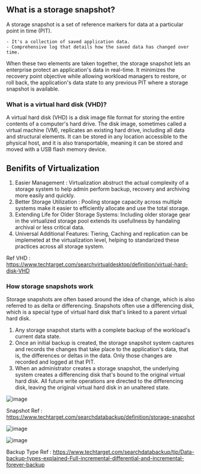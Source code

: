 ## What is a storage snapshot?
A storage snapshot is a set of reference markers for data at a particular point in time (PIT).
    
    - It's a collection of saved application data.
    - Comprehensive log that details how the saved data has changed over time.
When these two elements are taken together, the storage snapshot lets an enterprise protect an application's data in real-time. It minimizes the recovery point objective while allowing workload managers to restore, or roll back, the application's data state to any previous PIT where a storage snapshot is available.
    

### What is a virtual hard disk (VHD)?
A virtual hard disk (VHD) is a disk image file format for storing the entire contents of a computer's hard drive. The disk image, sometimes called a virtual machine (VM), replicates an existing hard drive, including all data and structural elements. It can be stored in any location accessible to the physical host, and it is also transportable, meaning it can be stored and moved with a USB flash memory device.

## Benifits of Virtualization 

1. Easier Management : Virtualization abstruct the actual complexity of a storage system to help admin perform backup, recovery and archiving more easily and quickly. 
2. Better Storage Utilization : Pooling storage capacity across multiple systems make it easier to efficiently allocate and use the total storage.
3. Extending Life for Older Storage Systems: Including older storage gear in the virtualized storage pool extends its usefullness by handaling archival or less critical data.
4. Universal Additional Features: Tiering, Caching and replication can be implemeted at the virtualization level, helping to standarized these practices across all storage system.

Ref VHD : https://www.techtarget.com/searchvirtualdesktop/definition/virtual-hard-disk-VHD 

### How storage snapshots work

Storage snapshots are often based around the idea of change, which is also referred to as delta or differencing. Snapshots often use a differencing disk, which is a special type of virtual hard disk that's linked to a parent virtual hard disk.

1. Any storage snapshot starts with a complete backup of the workload's current data state.
2. Once an initial backup is created, the storage snapshot system captures and records the changes that take place to the application's data, that is, the differences or deltas in the data. Only those changes are recorded and logged at that PIT.
3. When an administrator creates a storage snapshot, the underlying system creates a differencing disk that's bound to the original virtual hard disk. All future write operations are directed to the differencing disk, leaving the original virtual hard disk in an unaltered state.

![image](https://github.com/user-attachments/assets/0a726208-22b2-4d8d-921b-28f574536dad)


Snapshot Ref : https://www.techtarget.com/searchdatabackup/definition/storage-snapshot

![image](https://github.com/user-attachments/assets/8ffff1a9-1f3b-45db-ba86-509a68b23ee8)

![image](https://github.com/user-attachments/assets/94d21ad2-1341-4430-a398-814f2daabb00)


Backup Type Ref : https://www.techtarget.com/searchdatabackup/tip/Data-backup-types-explained-Full-incremental-differential-and-incremental-forever-backup
